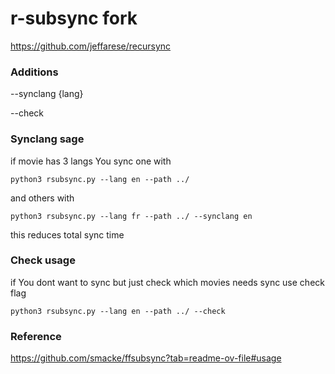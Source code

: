 # r-subsync fork
https://github.com/jeffarese/recursync

### Additions
--synclang {lang}

--check

### Synclang sage
if movie has 3 langs You sync one with

`python3 rsubsync.py --lang en --path ../`

and others with

`python3 rsubsync.py --lang fr --path ../ --synclang en`

this reduces total sync time

### Check usage

if You dont want to sync but just check which movies needs sync use check flag

`python3 rsubsync.py --lang en --path ../ --check`

### Reference 
https://github.com/smacke/ffsubsync?tab=readme-ov-file#usage